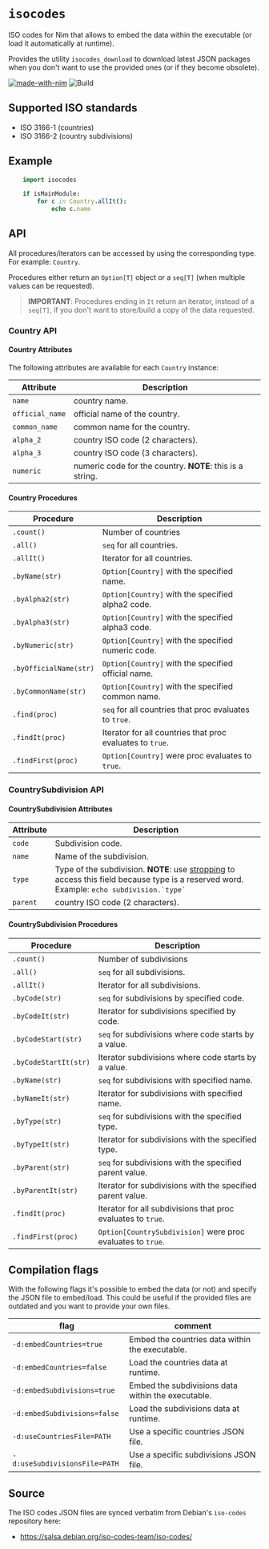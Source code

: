 <!--
 Copyright (c) 2021 kraptor
 
 This software is released under the MIT License.
 https://opensource.org/licenses/MIT
-->

# `isocodes`

ISO codes for Nim that allows to embed the data within the executable (or load 
it automatically at runtime).

Provides the utility `isocodes_download` to download latest JSON packages when
you don't want to use the provided ones (or if they become obsolete).

[![made-with-nim](https://img.shields.io/badge/Made%20with-Nim-ffc200.svg)](https://nim-lang.org/) ![Build](https://github.com/kraptor/isocodes/workflows/Build/badge.svg)

## Supported ISO standards

- ISO 3166-1 (countries)
- ISO 3166-2 (country subdivisions)

## Example

```nim
    import isocodes

    if isMainModule:
        for c in Country.allIt():
            echo c.name
```

## API

All procedures/iterators can be accessed by using the corresponding type.
For example: `Country`.

Procedures either return an `Option[T]` object or a `seq[T]` (when multiple
values can be requested).

> **IMPORTANT**: Procedures ending in `It` return an iterator, instead of a
`seq[T]`, if you don't want to store/build a copy of the data requested.

### Country API

#### Country Attributes

The following attributes are available for each `Country` instance:

| Attribute | Description |
|-|-|
|`name`         | country name.                   |
|`official_name`| official name of the country.   |
|`common_name`  | common name for the country.    |
|`alpha_2`      | country ISO code (2 characters).|
|`alpha_3`      | country ISO code (3 characters).|
|`numeric`      | numeric code for the country. **NOTE**: this is a string. |

#### Country Procedures

| Procedure | Description |
|-|-|
|`.count()`            | Number of countries                                      |
|`.all()`              | `seq` for all countries.                                 |
|`.allIt()`            | Iterator for all countries.                              |
|`.byName(str)`        | `Option[Country]` with the specified name.               |
|`.byAlpha2(str)`      | `Option[Country]` with the specified alpha2 code.        |
|`.byAlpha3(str)`      | `Option[Country]` with the specified alpha3 code.        |
|`.byNumeric(str)`     | `Option[Country]` with the specified numeric code.       |
|`.byOfficialName(str)`| `Option[Country]` with the specified official name.      |
|`.byCommonName(str)`  | `Option[Country]` with the specified common name.        |
|`.find(proc)`         | `seq` for all countries that proc evaluates to `true`.   |
|`.findIt(proc)`       | Iterator for all countries that proc evaluates to `true`.|
|`.findFirst(proc)`    | `Option[Country]` were proc evaluates to `true`.         |

### CountrySubdivision API

#### CountrySubdivision Attributes

| Attribute | Description |
|-|-|
|`code`   | Subdivision code.               |
|`name`   | Name of the subdivision.        |
|`type`   | Type of the subdivision. **NOTE**: use [stropping](https://en.wikipedia.org/wiki/Nim_%28programming_language%29#Stropping) to access this field because type is a reserved word. Example: ``echo subdivision.`type` ``|
|`parent` | country ISO code (2 characters).|

#### CountrySubdivision Procedures

| Procedure | Description |
|-|-|
|`.count()`            | Number of subdivisions                                      |
|`.all()`              | `seq` for all subdivisions.                                 |
|`.allIt()`            | Iterator for all subdivisions.                              |
|`.byCode(str)`        | `seq` for subdivisions by specified code.                   |
|`.byCodeIt(str)`      | Iterator for subdivisions specified by code.                |
|`.byCodeStart(str)`   | `seq` for subdivisions where code starts by a value.        |
|`.byCodeStartIt(str)` | Iterator subdivisions where code starts by a value.         |
|`.byName(str)`        | `seq` for subdivisions with specified name.                 |
|`.byNameIt(str)`      | Iterator for subdivisions with specified name.              |
|`.byType(str)`        | `seq` for subdivisions with the specified type.             |
|`.byTypeIt(str)`      | Iterator for subdivisions with the specified type.          |
|`.byParent(str)`      | `seq` for subdivisions with the specified parent value.     |
|`.byParentIt(str)`    | Iterator for subdivisions with the specified parent value.  |
|`.findIt(proc)`       | Iterator for all subdivisions that proc evaluates to `true`.|
|`.findFirst(proc)`    | `Option[CountrySubdivision]` were proc evaluates to `true`. |

## Compilation flags

With the following flags it's possible to embed the data (or not) and specify the JSON 
file to embed/load. This could be useful if the provided files are outdated and you want
to provide your own files.

| flag | comment |
|-|-|
|`-d:embedCountries=true`     | Embed the countries data within the executable.   |
|`-d:embedCountries=false`    | Load the countries data at runtime.               |
|`-d:embedSubdivisions=true`  | Embed the subdivisions data within the executable.|
|`-d:embedSubdivisions=false` | Load the subdivisions data at runtime.            |
|`-d:useCountriesFile=PATH`   | Use a specific countries JSON file.               |
|`-d:useSubdivisionsFile=PATH`| Use a specific subdivisions JSON file.            |

## Source

The ISO codes JSON files are synced verbatim from Debian's `iso-codes`
repository here:

- https://salsa.debian.org/iso-codes-team/iso-codes/